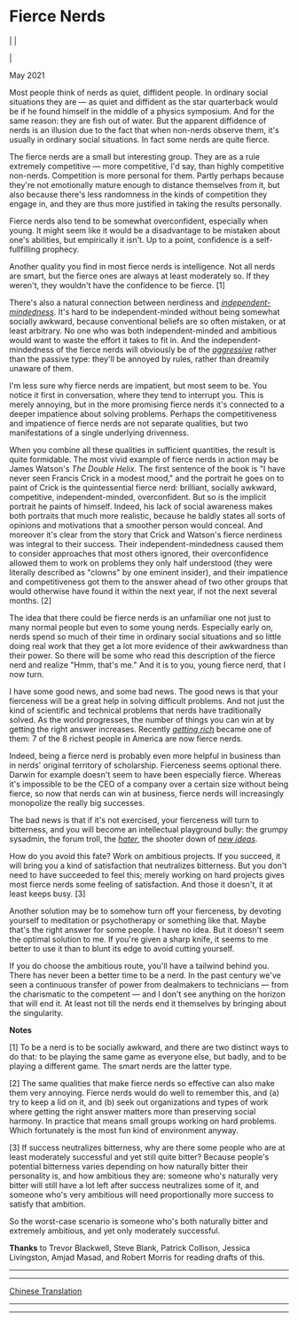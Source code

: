# Fierce Nerds

| | [](index.html)  
  
|   
  
May 2021  
  
Most people think of nerds as quiet, diffident people. In ordinary social situations they are — as quiet and diffident as the star quarterback would be if he found himself in the middle of a physics symposium. And for the same reason: they are fish out of water. But the apparent diffidence of nerds is an illusion due to the fact that when non-nerds observe them, it's usually in ordinary social situations. In fact some nerds are quite fierce.  
  
The fierce nerds are a small but interesting group. They are as a rule extremely competitive — more competitive, I'd say, than highly competitive non-nerds. Competition is more personal for them. Partly perhaps because they're not emotionally mature enough to distance themselves from it, but also because there's less randomness in the kinds of competition they engage in, and they are thus more justified in taking the results personally.  
  
Fierce nerds also tend to be somewhat overconfident, especially when young. It might seem like it would be a disadvantage to be mistaken about one's abilities, but empirically it isn't. Up to a point, confidence is a self-fullfilling prophecy.  
  
Another quality you find in most fierce nerds is intelligence. Not all nerds are smart, but the fierce ones are always at least moderately so. If they weren't, they wouldn't have the confidence to be fierce. [1]  
  
There's also a natural connection between nerdiness and [_independent-mindedness_](think.html). It's hard to be independent-minded without being somewhat socially awkward, because conventional beliefs are so often mistaken, or at least arbitrary. No one who was both independent-minded and ambitious would want to waste the effort it takes to fit in. And the independent-mindedness of the fierce nerds will obviously be of the [_aggressive_](conformism.html) rather than the passive type: they'll be annoyed by rules, rather than dreamily unaware of them.  
  
I'm less sure why fierce nerds are impatient, but most seem to be. You notice it first in conversation, where they tend to interrupt you. This is merely annoying, but in the more promising fierce nerds it's connected to a deeper impatience about solving problems. Perhaps the competitiveness and impatience of fierce nerds are not separate qualities, but two manifestations of a single underlying drivenness.  
  
When you combine all these qualities in sufficient quantities, the result is quite formidable. The most vivid example of fierce nerds in action may be James Watson's _The Double Helix_. The first sentence of the book is "I have never seen Francis Crick in a modest mood," and the portrait he goes on to paint of Crick is the quintessential fierce nerd: brilliant, socially awkward, competitive, independent-minded, overconfident. But so is the implicit portrait he paints of himself. Indeed, his lack of social awareness makes both portraits that much more realistic, because he baldly states all sorts of opinions and motivations that a smoother person would conceal. And moreover it's clear from the story that Crick and Watson's fierce nerdiness was integral to their success. Their independent-mindedness caused them to consider approaches that most others ignored, their overconfidence allowed them to work on problems they only half understood (they were literally described as "clowns" by one eminent insider), and their impatience and competitiveness got them to the answer ahead of two other groups that would otherwise have found it within the next year, if not the next several months. [2]  
  
The idea that there could be fierce nerds is an unfamiliar one not just to many normal people but even to some young nerds. Especially early on, nerds spend so much of their time in ordinary social situations and so little doing real work that they get a lot more evidence of their awkwardness than their power. So there will be some who read this description of the fierce nerd and realize "Hmm, that's me." And it is to you, young fierce nerd, that I now turn.  
  
I have some good news, and some bad news. The good news is that your fierceness will be a great help in solving difficult problems. And not just the kind of scientific and technical problems that nerds have traditionally solved. As the world progresses, the number of things you can win at by getting the right answer increases. Recently [_getting rich_](richnow.html) became one of them: 7 of the 8 richest people in America are now fierce nerds.  
  
Indeed, being a fierce nerd is probably even more helpful in business than in nerds' original territory of scholarship. Fierceness seems optional there. Darwin for example doesn't seem to have been especially fierce. Whereas it's impossible to be the CEO of a company over a certain size without being fierce, so now that nerds can win at business, fierce nerds will increasingly monopolize the really big successes.  
  
The bad news is that if it's not exercised, your fierceness will turn to bitterness, and you will become an intellectual playground bully: the grumpy sysadmin, the forum troll, the [_hater_](fh.html), the shooter down of [_new ideas_](newideas.html).  
  
How do you avoid this fate? Work on ambitious projects. If you succeed, it will bring you a kind of satisfaction that neutralizes bitterness. But you don't need to have succeeded to feel this; merely working on hard projects gives most fierce nerds some feeling of satisfaction. And those it doesn't, it at least keeps busy. [3]  
  
Another solution may be to somehow turn off your fierceness, by devoting yourself to meditation or psychotherapy or something like that. Maybe that's the right answer for some people. I have no idea. But it doesn't seem the optimal solution to me. If you're given a sharp knife, it seems to me better to use it than to blunt its edge to avoid cutting yourself.  
  
If you do choose the ambitious route, you'll have a tailwind behind you. There has never been a better time to be a nerd. In the past century we've seen a continuous transfer of power from dealmakers to technicians — from the charismatic to the competent — and I don't see anything on the horizon that will end it. At least not till the nerds end it themselves by bringing about the singularity.  
  
  
  
  
  
  
  
  
  
 **Notes**  
  
[1] To be a nerd is to be socially awkward, and there are two distinct ways to do that: to be playing the same game as everyone else, but badly, and to be playing a different game. The smart nerds are the latter type.  
  
[2] The same qualities that make fierce nerds so effective can also make them very annoying. Fierce nerds would do well to remember this, and (a) try to keep a lid on it, and (b) seek out organizations and types of work where getting the right answer matters more than preserving social harmony. In practice that means small groups working on hard problems. Which fortunately is the most fun kind of environment anyway.  
  
[3] If success neutralizes bitterness, why are there some people who are at least moderately successful and yet still quite bitter? Because people's potential bitterness varies depending on how naturally bitter their personality is, and how ambitious they are: someone who's naturally very bitter will still have a lot left after success neutralizes some of it, and someone who's very ambitious will need proportionally more success to satisfy that ambition.  
  
So the worst-case scenario is someone who's both naturally bitter and extremely ambitious, and yet only moderately successful.  
  
  
  
**Thanks** to Trevor Blackwell, Steve Blank, Patrick Collison, Jessica Livingston, Amjad Masad, and Robert Morris for reading drafts of this.  
  
  
---  
  
  
---  
[Chinese Translation](https://xueqiu.com/6663886898/188768282)  
  
  
  
  

* * *  
  
---
